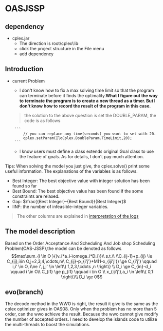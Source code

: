 # OASJSSP

## dependency
+ cplex.jar
    + The direction is root\cplex\lib
    + click the project structure in the File menu
    + add dependency
## Introduction
 + current Problem
    + I don't know how to fix a max solving time limit so that the program can terminate before it finds the optimality.**What I figure out the way to terminate the program is to create a new thread as a timer. But I don't know how to record the result of the program in this case.**
    > the solution to the above question is set the DOUBLE_PARAM, the code is as follows 
     
        ```
            // you can replace any time(seconds) you want to set with 20.
            cplex.setParam(IloCplex.DoubleParam.TimeLimit,20);
        ```
    + I know users must define a class extends original Goal class to use the feature of goals. As for details, I don't pay much attention.
 
 Tips: When solving the model you just give, the cplex.solve() print some useful information.
 The explanations of the variables is as follows.
 + Best Integer: The best objective value with integer solution has been found so far
 + Best Bound: The best objective value has been found if the some constraints are relaxed.
 + Gap: $\frac{{Best Integer}-{Best Bound}}{Best Integer}$
 + IINF: the number of infeasible-integer variables.
 > The other columns are explained in [interpretation of the logs](https://www.ibm.com/support/knowledgecenter/SSSA5P_12.7.0/ilog.odms.cplex.help/CPLEX/UsrMan/topics/discr_optim/mip/para/52_node_log.html)

 ## The model description
 Based on the Order Acceptance And Scheduling And Job shop Scheduling Problem(OAS-JSSP),the model can be denoted as follows.
 $$max\sum_{i \in O }{(v_i*a_i-\omega_i*D_i)}\\
 s.t.\\
 \\C_{ij-1}+p_{ij} \le C_{ij},i\in O,j=2,3,4,\cdots,n\\
 C_{ij}-p_{i'j'}+M(1-x_{iji'j'}) \ge C_{i'j'} \qquad i,i' \in O, i\ne i', j,j' \in \left\{ 1,2,3,\cdots ,n \right\} \\
 D_i \ge C_{in}-d_i \qquad i \in O\\
 C_{i1} \ge p_{i1} \qquad i \in O \\
 x_{iji'j'},a_i \in \left\{ 0,1 \right\}\\
 D_i \ge 0$$

 ## evo(branch)
 The decode method in the WWO is right, the result it give is the same as the cplex optimizer gives in OAS08. Only when the problem has no more than 5 order, can the wwo achieve the result. Because the wwo cannot give modify the number of accepted orders. I need to develop the islands code to utilize the multi-threads to boost the simulations.